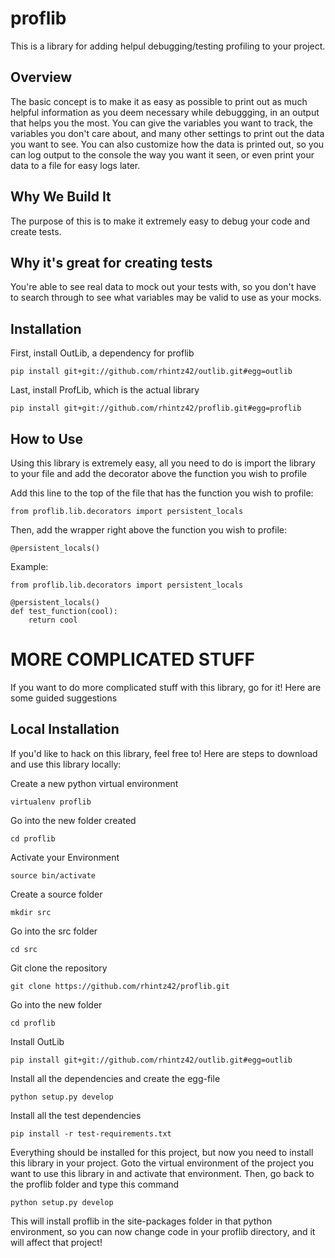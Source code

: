 proflib
=======

This is a library for adding helpul debugging/testing profiling to your
project.


Overview
--------
The basic concept is to make it as easy as possible to print out as much
helpful information as you deem necessary while debuggging, in an output that
helps you the most. You can give the variables you want to track, the variables
you don't care about, and many other settings to print out the data you want to
see. You can also customize how the data is printed out, so you can log output
to the console the way you want it seen, or even print your data to a file for
easy logs later.


Why We Build It
---------------
The purpose of this is to make it extremely easy to debug your code and create
tests. 


Why it's great for creating tests
--------------------------
You're able to see real data to mock out your tests with, so you don't have to
search through to see what variables may be valid to use as your mocks.


Installation
------------
First, install OutLib, a dependency for proflib
    
    pip install git+git://github.com/rhintz42/outlib.git#egg=outlib

Last, install ProfLib, which is the actual library

    pip install git+git://github.com/rhintz42/proflib.git#egg=proflib


How to Use
----------
Using this library is extremely easy, all you need to do is import the library
to your file and add the decorator above the function you wish to profile

Add this line to the top of the file that has the function you wish to profile:

    from proflib.lib.decorators import persistent_locals

Then, add the wrapper right above the function you wish to profile:

    @persistent_locals()


Example:

    from proflib.lib.decorators import persistent_locals

    @persistent_locals()
    def test_function(cool):
        return cool



MORE COMPLICATED STUFF
======================
If you want to do more complicated stuff with this library, go for it! Here
are some guided suggestions


Local Installation
------------------
If you'd like to hack on this library, feel free to! Here are steps to download
and use this library locally:

Create a new python virtual environment

    virtualenv proflib

Go into the new folder created

    cd proflib

Activate your Environment

    source bin/activate

Create a source folder

    mkdir src

Go into the src folder

    cd src

Git clone the repository

    git clone https://github.com/rhintz42/proflib.git

Go into the new folder

    cd proflib

Install OutLib

    pip install git+git://github.com/rhintz42/outlib.git#egg=outlib

Install all the dependencies and create the egg-file

    python setup.py develop

Install all the test dependencies

    pip install -r test-requirements.txt

Everything should be installed for this project, but now you need to install
this library in your project. Goto the virtual environment of the project you
want to use this library in and activate that environment. Then, go back to
the proflib folder and type this command

    python setup.py develop

This will install proflib in the site-packages folder in that python
environment, so you can now change code in your proflib directory, and it will
affect that project!
